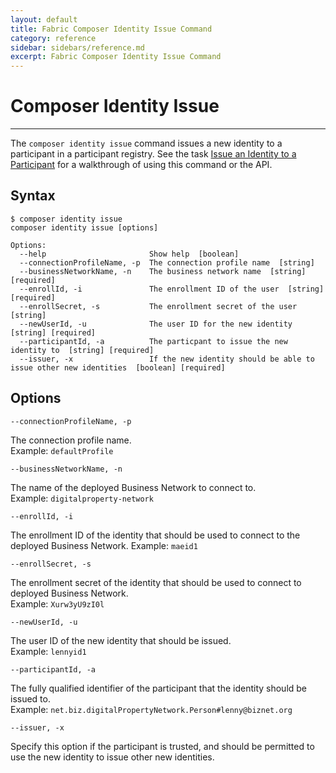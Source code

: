 ```yaml
---
layout: default
title: Fabric Composer Identity Issue Command
category: reference
sidebar: sidebars/reference.md
excerpt: Fabric Composer Identity Issue Command
---
```


# Composer Identity Issue

---

The `composer identity issue` command issues a new identity to a participant in a
participant registry. See the task [Issue an Identity to a Participant](../managing/identity-issue.html)
for a walkthrough of using this command or the API.

## Syntax

```
$ composer identity issue
composer identity issue [options]

Options:
  --help                       Show help  [boolean]
  --connectionProfileName, -p  The connection profile name  [string]
  --businessNetworkName, -n    The business network name  [string] [required]
  --enrollId, -i               The enrollment ID of the user  [string] [required]
  --enrollSecret, -s           The enrollment secret of the user  [string]
  --newUserId, -u              The user ID for the new identity  [string] [required]
  --participantId, -a          The particpant to issue the new identity to  [string] [required]
  --issuer, -x                 If the new identity should be able to issue other new identities  [boolean] [required]
```

## Options

`--connectionProfileName, -p`

The connection profile name.  
Example: `defaultProfile`

`--businessNetworkName, -n`

The name of the deployed Business Network to connect to.  
Example:
`digitalproperty-network`

`--enrollId, -i`

The enrollment ID of the identity that should be used to connect to the deployed
Business Network.
Example: `maeid1`

`--enrollSecret, -s`

The enrollment secret of the identity that should be used to connect to deployed
Business Network.  
Example: `Xurw3yU9zI0l`

`--newUserId, -u`

The user ID of the new identity that should be issued.  
Example: `lennyid1`

`--participantId, -a`

The fully qualified identifier of the participant that the identity should be issued to.  
Example: `net.biz.digitalPropertyNetwork.Person#lenny@biznet.org`

`--issuer, -x`

Specify this option if the participant is trusted, and should be permitted to use
the new identity to issue other new identities.
